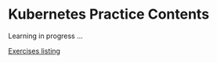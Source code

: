 # Kubernetes Practice Contents
Learning in progress ... 

[Exercises listing](https://github.com/giangc/k8s-journey/blob/master/k8s-list.md)
